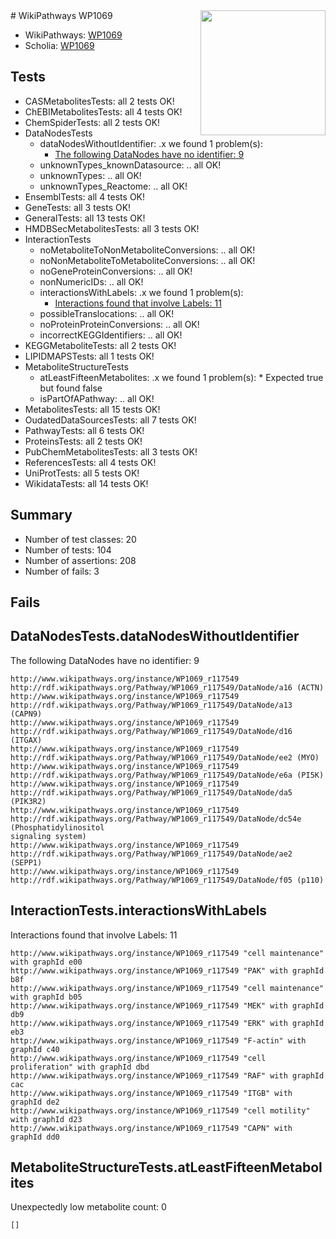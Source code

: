 <img style="float: right; width: 200px" src="https://upload.wikimedia.org/wikipedia/commons/thumb/8/83/Wplogo_with_text_500.png/640px-Wplogo_with_text_500.png" />
# WikiPathways WP1069

* WikiPathways: [WP1069](https://new.wikipathways.org/pathways/WP1069)
* Scholia: [WP1069](https://scholia.toolforge.org/wikipathways/WP1069)
## Tests
* CASMetabolitesTests: all 2 tests OK!
* ChEBIMetabolitesTests: all 4 tests OK!
* ChemSpiderTests: all 2 tests OK!
* DataNodesTests
    * dataNodesWithoutIdentifier: .x we found 1 problem(s):
        * [The following DataNodes have no identifier: 9](#d2d32fa8)
    * unknownTypes_knownDatasource: .. all OK!
    * unknownTypes: .. all OK!
    * unknownTypes_Reactome: .. all OK!
* EnsemblTests: all 4 tests OK!
* GeneTests: all 3 tests OK!
* GeneralTests: all 13 tests OK!
* HMDBSecMetabolitesTests: all 3 tests OK!
* InteractionTests
    * noMetaboliteToNonMetaboliteConversions: .. all OK!
    * noNonMetaboliteToMetaboliteConversions: .. all OK!
    * noGeneProteinConversions: .. all OK!
    * nonNumericIDs: .. all OK!
    * interactionsWithLabels: .x we found 1 problem(s):
        * [Interactions found that involve Labels: 11](#fe97a8b9)
    * possibleTranslocations: .. all OK!
    * noProteinProteinConversions: .. all OK!
    * incorrectKEGGIdentifiers: .. all OK!
* KEGGMetaboliteTests: all 2 tests OK!
* LIPIDMAPSTests: all 1 tests OK!
* MetaboliteStructureTests
    * atLeastFifteenMetabolites: .x we found 1 problem(s):
            * Expected true but found false
    * isPartOfAPathway: .. all OK!
* MetabolitesTests: all 15 tests OK!
* OudatedDataSourcesTests: all 7 tests OK!
* PathwayTests: all 6 tests OK!
* ProteinsTests: all 2 tests OK!
* PubChemMetabolitesTests: all 3 tests OK!
* ReferencesTests: all 4 tests OK!
* UniProtTests: all 5 tests OK!
* WikidataTests: all 14 tests OK!


## Summary

* Number of test classes: 20
* Number of tests: 104
* Number of assertions: 208
* Number of fails: 3

## Fails

<a name="d2d32fa8" />

## DataNodesTests.dataNodesWithoutIdentifier

The following DataNodes have no identifier: 9
```
http://www.wikipathways.org/instance/WP1069_r117549 http://rdf.wikipathways.org/Pathway/WP1069_r117549/DataNode/a16 (ACTN)
http://www.wikipathways.org/instance/WP1069_r117549 http://rdf.wikipathways.org/Pathway/WP1069_r117549/DataNode/a13 (CAPN9)
http://www.wikipathways.org/instance/WP1069_r117549 http://rdf.wikipathways.org/Pathway/WP1069_r117549/DataNode/d16 (ITGAX)
http://www.wikipathways.org/instance/WP1069_r117549 http://rdf.wikipathways.org/Pathway/WP1069_r117549/DataNode/ee2 (MYO)
http://www.wikipathways.org/instance/WP1069_r117549 http://rdf.wikipathways.org/Pathway/WP1069_r117549/DataNode/e6a (PI5K)
http://www.wikipathways.org/instance/WP1069_r117549 http://rdf.wikipathways.org/Pathway/WP1069_r117549/DataNode/da5 (PIK3R2)
http://www.wikipathways.org/instance/WP1069_r117549 http://rdf.wikipathways.org/Pathway/WP1069_r117549/DataNode/dc54e (Phosphatidylinositol
signaling system)
http://www.wikipathways.org/instance/WP1069_r117549 http://rdf.wikipathways.org/Pathway/WP1069_r117549/DataNode/ae2 (SEPP1)
http://www.wikipathways.org/instance/WP1069_r117549 http://rdf.wikipathways.org/Pathway/WP1069_r117549/DataNode/f05 (p110)
```

<a name="fe97a8b9" />

## InteractionTests.interactionsWithLabels

Interactions found that involve Labels: 11
```
http://www.wikipathways.org/instance/WP1069_r117549 "cell maintenance" with graphId e00
http://www.wikipathways.org/instance/WP1069_r117549 "PAK" with graphId b8f
http://www.wikipathways.org/instance/WP1069_r117549 "cell maintenance" with graphId b05
http://www.wikipathways.org/instance/WP1069_r117549 "MEK" with graphId db9
http://www.wikipathways.org/instance/WP1069_r117549 "ERK" with graphId eb3
http://www.wikipathways.org/instance/WP1069_r117549 "F-actin" with graphId c40
http://www.wikipathways.org/instance/WP1069_r117549 "cell proliferation" with graphId dbd
http://www.wikipathways.org/instance/WP1069_r117549 "RAF" with graphId cac
http://www.wikipathways.org/instance/WP1069_r117549 "ITGB" with graphId de2
http://www.wikipathways.org/instance/WP1069_r117549 "cell motility" with graphId d23
http://www.wikipathways.org/instance/WP1069_r117549 "CAPN" with graphId dd0
```

<a name="6d4290df" />

## MetaboliteStructureTests.atLeastFifteenMetabolites

Unexpectedly low metabolite count: 0

```
[]
```

